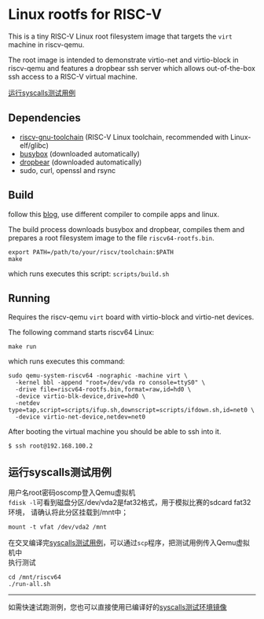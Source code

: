 # Linux rootfs for RISC-V

This is a tiny RISC-V Linux root filesystem image that targets
the `virt` machine in riscv-qemu.

The root image is intended to demonstrate virtio-net and virtio-block in
riscv-qemu and features a dropbear ssh server which allows out-of-the-box
ssh access to a RISC-V virtual machine.

[运行syscalls测试用例](#运行syscalls测试用例)
## Dependencies

- [riscv-gnu-toolchain](https://github.com/riscv/riscv-gnu-toolchain) (RISC-V Linux toolchain, recommended with Linux-elf/glibc)
- [busybox](https://busybox.net/) (downloaded automatically)
- [dropbear](https://matt.ucc.asn.au/dropbear/dropbear.html) (downloaded automatically)
- sudo, curl, openssl and rsync

## Build

follow this [blog](https://risc-v-machines.readthedocs.io/en/latest/linux/simple/), use different compiler to compile apps and linux.

The build process downloads busybox and dropbear, compiles them and prepares
a root filesystem image to the file `riscv64-rootfs.bin`.

```
export PATH=/path/to/your/riscv/toolchain:$PATH
make
```
which runs executes this script: `scripts/build.sh`

## Running

Requires the riscv-qemu `virt` board with virtio-block and virtio-net devices.

The following command starts riscv64 Linux:

```
make run
```

which runs executes this command:

```
sudo qemu-system-riscv64 -nographic -machine virt \
  -kernel bbl -append "root=/dev/vda ro console=ttyS0" \
  -drive file=riscv64-rootfs.bin,format=raw,id=hd0 \
  -device virtio-blk-device,drive=hd0 \
  -netdev type=tap,script=scripts/ifup.sh,downscript=scripts/ifdown.sh,id=net0 \
  -device virtio-net-device,netdev=net0
```

After booting the virtual machine you should be able to ssh into it.

```
$ ssh root@192.168.100.2
```

## 运行syscalls测试用例
用户名root密码oscomp登入Qemu虚拟机
<br>
`fdisk -l`可看到磁盘分区/dev/vda2是fat32格式，用于模拟比赛的sdcard fat32环境，
请确认将此分区挂载到/mnt中；
```
mount -t vfat /dev/vda2 /mnt
```

在交叉编译完[syscalls测试用例](../riscv-syscalls-testing)，可以通过`scp`程序，把测试用例传入Qemu虚拟机中
<br>
执行测试
```
cd /mnt/riscv64
./run-all.sh
```

---
如需快速试跑测例，您也可以直接使用已编译好的[syscalls测试环境镜像](https://cloud.tsinghua.edu.cn/d/e29d3837195648009630/)
